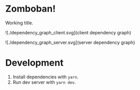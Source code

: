 # Zomboban!

Working title.

![./dependency_graph_client.svg](client dependency graph)

![./dependency_graph_server.svg](server dependency graph)

# Development


1. Install dependencies with `yarn`.
1. Run dev server with `yarn dev`.


